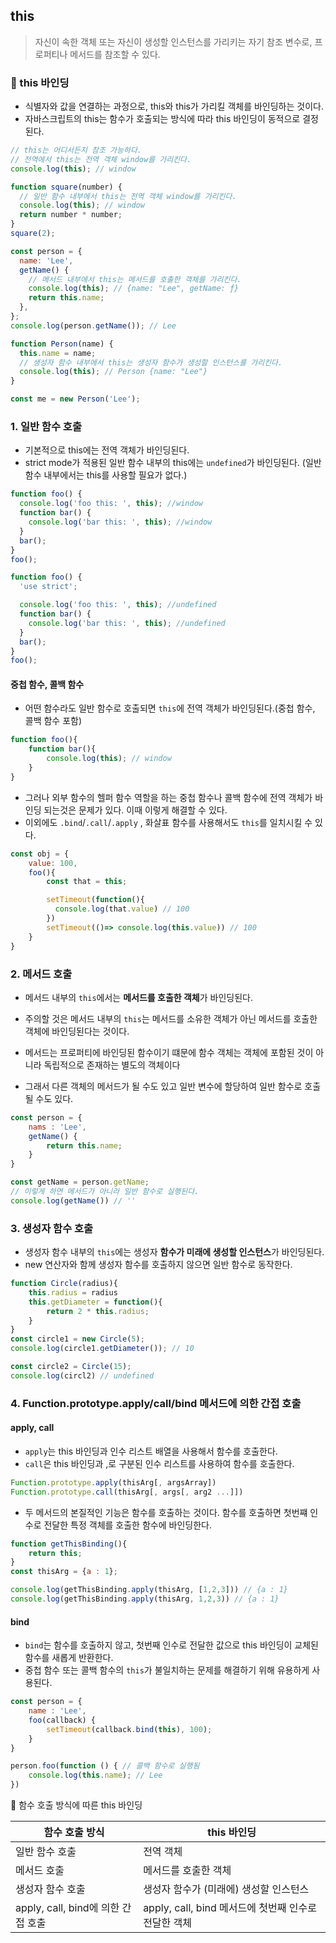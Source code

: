 ## this

> 자신이 속한 객체 또는 자신이 생성할 인스턴스를 가리키는 자기 참조 변수로, 프로퍼티나 메서드를 참조할 수 있다.


### 🔔 this 바인딩

- 식별자와 값을 연결하는 과정으로, this와 this가 가리킬 객체를 바인딩하는 것이다.
- 자바스크립트의 this는 함수가 호출되는 방식에 따라 this 바인딩이 동적으로 결정된다.

```jsx
// this는 어디서든지 참조 가능하다.
// 전역에서 this는 전역 객체 window를 가리킨다.
console.log(this); // window

function square(number) {
  // 일반 함수 내부에서 this는 전역 객체 window를 가리킨다.
  console.log(this); // window
  return number * number;
}
square(2);

const person = {
  name: 'Lee',
  getName() {
    // 메서드 내부에서 this는 메서드를 호출한 객체를 가리킨다.
    console.log(this); // {name: "Lee", getName: ƒ}
    return this.name;
  },
};
console.log(person.getName()); // Lee

function Person(name) {
  this.name = name;
  // 생성자 함수 내부에서 this는 생성자 함수가 생성할 인스턴스를 가리킨다.
  console.log(this); // Person {name: "Lee"}
}

const me = new Person('Lee');
```

### 1. 일반 함수 호출

- 기본적으로 this에는 전역 객체가 바인딩된다.
- strict mode가 적용된 일반 함수 내부의 this에는 `undefined`가 바인딩된다. (일반 함수 내부에서는 this를 사용할 필요가 없다.)

```jsx
function foo() {
  console.log('foo this: ', this); //window
  function bar() {
    console.log('bar this: ', this); //window
  }
  bar();
}
foo();

function foo() {
  'use strict';

  console.log('foo this: ', this); //undefined
  function bar() {
    console.log('bar this: ', this); //undefined
  }
  bar();
}
foo();
```

#### 중첩 함수, 콜백 함수
- 어떤 함수라도 일반 함수로 호출되면 `this`에 전역 객체가 바인딩된다.(중첩 함수, 콜백 함수 포함)

```js
function foo(){
    function bar(){
        console.log(this); // window
    }
}
```

- 그러나 외부 함수의 헬퍼 함수 역할을 하는 중첩 함수나 콜백 함수에 전역 객체가 바인딩 되는것은 문제가 있다. 이때 이렇게 해결할 수 있다.
- 이외에도 `.bind`/`.call`/`.apply` , 화살표 함수를 사용해서도 `this`를 일치시킬 수 있다.

```js
const obj = {
    value: 100,
    foo(){
        const that = this;

        setTimeout(function(){
          console.log(that.value) // 100
        })
        setTimeout(()=> console.log(this.value)) // 100
    }
}

```



### 2. 메서드 호출 

- 메서드 내부의 `this`에서는 **메서드를 호출한 객체**가 바인딩된다.
- 주의할 것은 메서드 내부의 `this`는 메서드를 소유한 객체가 아닌 메서드를 호출한 객체에 바인딩된다는 것이다.

- 메서드는 프로퍼티에 바인딩된 함수이기 떄문에 함수 객체는 객체에 포함된 것이 아니라 독립적으로 존재하는 별도의 객체이다
- 그래서 다른 객체의 메서드가 될 수도 있고 일반 변수에 할당하여 일반 함수로 호출될 수도 있다.

```js
const person = {
    nams : 'Lee',
    getName() {
        return this.name;
    }
}

const getName = person.getName;
// 이렇게 하면 메서드가 아니라 일반 함수로 실행된다. 
console.log(getName()) // ''
```

### 3. 생성자 함수 호출

- 생성자 함수 내부의 `this`에는 생성자 **함수가 미래에 생성할 인스턴스**가 바인딩된다.
- new 연산자와 함께 생성자 함수를 호출하지 않으면 일반 함수로 동작한다.

```js
function Circle(radius){
    this.radius = radius
    this.getDiameter = function(){
        return 2 * this.radius;
    }
}
const circle1 = new Circle(5);
console.log(circle1.getDiameter()); // 10

const circle2 = Circle(15);
console.log(circl2) // undefined
```

### 4. Function.prototype.apply/call/bind 메서드에 의한 간접 호출 

#### apply, call 
- `apply`는 this 바인딩과 인수 리스트 배열을 사용해서 함수를 호출한다.
- `call`은 this 바인딩과 ,로 구분된 인수 리스트를 사용하여 함수를 호출한다.

```js
Function.prototype.apply(thisArg[, argsArray])
Function.prototype.call(thisArg[, args[, arg2 ...]])
```

- 두 메서드의 본질적인 기능은 함수를 호출하는 것이다. 함수를 호출하면 첫번쨰 인수로 전달한 특정 객체를 호출한 함수에 바인딩한다.

```js
function getThisBinding(){
    return this;
}
const thisArg = {a : 1};

console.log(getThisBinding.apply(thisArg, [1,2,3])) // {a : 1}
console.log(getThisBinding.apply(thisArg, 1,2,3)) // {a : 1}
```

#### bind
- `bind`는 함수를 호출하지 않고, 첫번째 인수로 전달한 값으로 this 바인딩이 교체된 함수를 새롭게 반환한다.
- 중첩 함수 또는 콜백 함수의 `this`가 불일치하는 문제를 해결하기 위해 유용하게 사용된다.

```js
const person = {
    name : 'Lee',
    foo(callback) {
        setTimeout(callback.bind(this), 100);
    }
}

person.foo(function () { // 콜백 함수로 실행됨
    console.log(this.name); // Lee
})
```

📌 함수 호출 방식에 따른 this 바인딩

| 함수 호출 방식  | this 바인딩 |
|---------------------------|-------------------------------------|
| 일반 함수 호출  | 전역 객체 |
| 메서드 호출  | 메서드를 호출한 객체 |
| 생성자 함수 호출  | 생성자 함수가 (미래에) 생성할 인스턴스 |
| apply, call, bind에 의한 간접 호출 | apply, call, bind 메서드에 첫번째 인수로 전달한 객체 |

